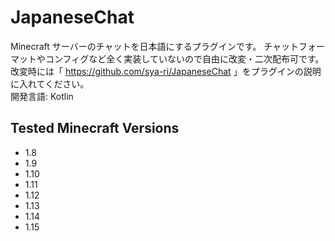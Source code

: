# JapaneseChat
Minecraft サーバーのチャットを日本語にするプラグインです。
チャットフォーマットやコンフィグなど全く実装していないので自由に改変・二次配布可です。  
改変時には「 https://github.com/sya-ri/JapaneseChat 」をプラグインの説明に入れてください。  
開発言語: Kotlin

## Tested Minecraft Versions
- 1.8
- 1.9
- 1.10
- 1.11
- 1.12
- 1.13
- 1.14
- 1.15